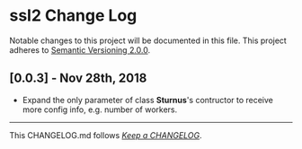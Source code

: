 #   ssl2 Change Log

Notable changes to this project will be documented in this file. This project adheres to [Semantic Versioning 2.0.0](http://semver.org/).

##  [0.0.3] - Nov 28th, 2018

*   Expand the only parameter of  class __Sturnus__'s contructor to receive more config info, e.g. number of workers.

---
This CHANGELOG.md follows [*Keep a CHANGELOG*](http://keepachangelog.com/).
